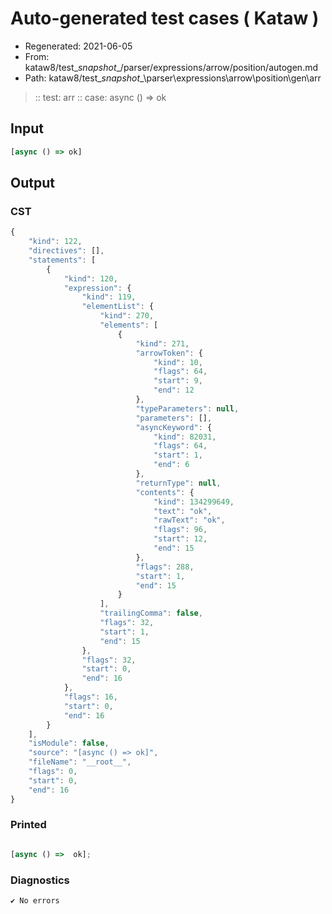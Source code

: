 # Auto-generated test cases ( Kataw )
- Regenerated: 2021-06-05
- From: kataw8/test\__snapshot__/parser/expressions/arrow/position/autogen.md
- Path: kataw8/test\__snapshot__\parser\expressions\arrow\position\gen\arr
> :: test: arr
> :: case: async () => ok
## Input

`````js
[async () => ok]
`````
## Output

### CST

```javascript
{
    "kind": 122,
    "directives": [],
    "statements": [
        {
            "kind": 120,
            "expression": {
                "kind": 119,
                "elementList": {
                    "kind": 270,
                    "elements": [
                        {
                            "kind": 271,
                            "arrowToken": {
                                "kind": 10,
                                "flags": 64,
                                "start": 9,
                                "end": 12
                            },
                            "typeParameters": null,
                            "parameters": [],
                            "asyncKeyword": {
                                "kind": 82031,
                                "flags": 64,
                                "start": 1,
                                "end": 6
                            },
                            "returnType": null,
                            "contents": {
                                "kind": 134299649,
                                "text": "ok",
                                "rawText": "ok",
                                "flags": 96,
                                "start": 12,
                                "end": 15
                            },
                            "flags": 288,
                            "start": 1,
                            "end": 15
                        }
                    ],
                    "trailingComma": false,
                    "flags": 32,
                    "start": 1,
                    "end": 15
                },
                "flags": 32,
                "start": 0,
                "end": 16
            },
            "flags": 16,
            "start": 0,
            "end": 16
        }
    ],
    "isModule": false,
    "source": "[async () => ok]",
    "fileName": "__root__",
    "flags": 0,
    "start": 0,
    "end": 16
}
```

### Printed

```javascript

[async () =>  ok];
```

### Diagnostics

```javascript
✔ No errors
```

